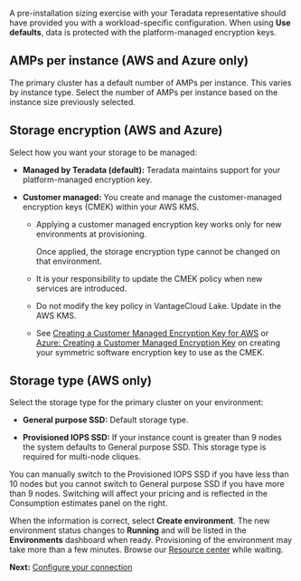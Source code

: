 A pre-installation sizing exercise with your Teradata representative should have provided you with a workload-specific configuration. When using **Use defaults**, data is protected with the platform-managed encryption keys.

## AMPs per instance (AWS and Azure only)


The primary cluster has a default number of AMPs per instance. This varies by instance type. Select the number of AMPs per instance based on the instance size previously selected.

## Storage encryption (AWS and Azure)


Select how you want your storage to be managed:

-   **Managed by Teradata (default):** Teradata maintains support for your platform-managed encryption key.


-   **Customer managed:** You create and manage the customer-managed encryption keys (CMEK) within your AWS KMS.

    -   Applying a customer managed encryption key works only for new environments at provisioning.

        Once applied, the storage encryption type cannot be changed on that environment.


    -   It is your responsibility to update the CMEK policy when new services are introduced.


    -   Do not modify the key policy in VantageCloud Lake. Update in the AWS KMS.


    -   See [Creating a Customer Managed Encryption Key for AWS](https://docs.teradata.com/access/sources/dita/topic?dita:topicPath=qly1704828971494.dita) or [Azure: Creating a Customer Managed Encryption Key](https://docs.teradata.com/access/sources/dita/topic?dita:topicPath=ayd1718750859566.dita) on creating your symmetric software encryption key to use as the CMEK.


## Storage type (AWS only)


Select the storage type for the primary cluster on your environment:

-   **General purpose SSD:** Default storage type.


-   **Provisioned IOPS SSD:** If your instance count is greater than 9 nodes the system defaults to General purpose SSD. This storage type is required for multi-node cliques.


You can manually switch to the Provisioned IOPS SSD if you have less than 10 nodes but you cannot switch to General purpose SSD if you have more than 9 nodes. Switching will affect your pricing and is reflected in the Consumption estimates panel on the right.

When the information is correct, select **Create environment**. The new environment status changes to **Running** and will be listed in the **Environments** dashboard when ready. Provisioning of the environment may take more than a few minutes. Browse our [Resource center](gxj1707271369419.md) while waiting.

**Next:** [Configure your connection](cqk1721231159841.md)

